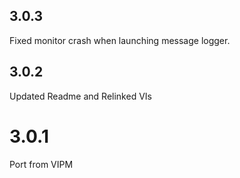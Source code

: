 ## 3.0.3

Fixed monitor crash when launching message logger.

## 3.0.2

Updated Readme and Relinked VIs

# 3.0.1

Port from VIPM